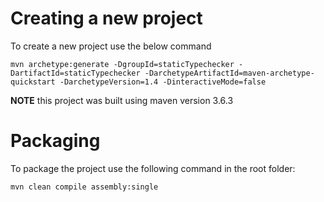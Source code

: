 # Creating a new project
To create a new project use the below command

```
mvn archetype:generate -DgroupId=staticTypechecker -DartifactId=staticTypechecker -DarchetypeArtifactId=maven-archetype-quickstart -DarchetypeVersion=1.4 -DinteractiveMode=false
```

**NOTE** this project was built using maven version 3.6.3


# Packaging
To package the project use the following command in the root folder:

```
mvn clean compile assembly:single
```